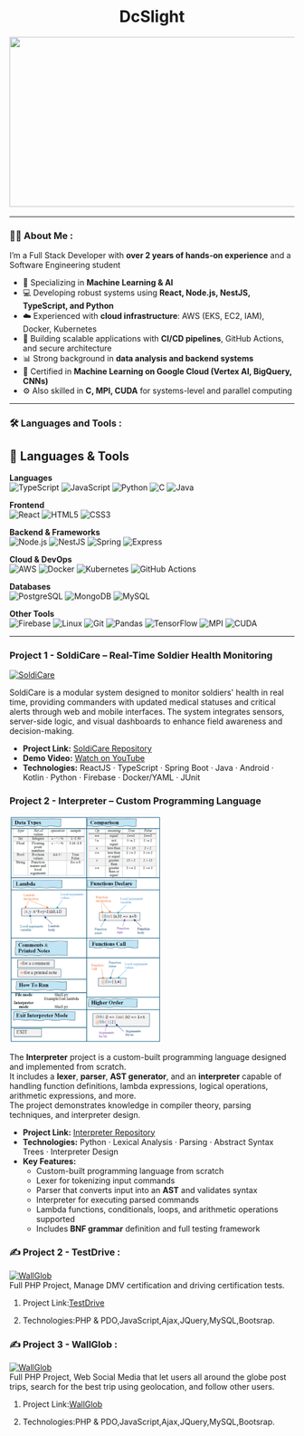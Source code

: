 <div id="header" align="center">
  <h1>
    DcSlight
  
  </h1>
</div>
<div align="center">
  <img src="https://media.giphy.com/media/dWesBcTLavkZuG35MI/giphy.gif" width="600" height="300"/>
</div>

---

### :woman_technologist: About Me :
I’m a Full Stack Developer with **over 2 years of hands-on experience** and a Software Engineering student 

- 🧠 Specializing in **Machine Learning & AI**  
- 💻 Developing robust systems using **React, Node.js, NestJS, TypeScript, and Python**  
- ☁️ Experienced with **cloud infrastructure**: AWS (EKS, EC2, IAM), Docker, Kubernetes  
- 🔁 Building scalable applications with **CI/CD pipelines**, GitHub Actions, and secure architecture  
- 📊 Strong background in **data analysis and backend systems**  
- 🧪 Certified in **Machine Learning on Google Cloud (Vertex AI, BigQuery, CNNs)**  
- ⚙️ Also skilled in **C, MPI, CUDA** for systems-level and parallel computing
---

### :hammer_and_wrench: Languages and Tools :
## 🧰 Languages & Tools

**Languages**  
![TypeScript](https://img.shields.io/badge/-TypeScript-007ACC?style=flat&logo=typescript&logoColor=white)
![JavaScript](https://img.shields.io/badge/-JavaScript-F7DF1E?style=flat&logo=javascript&logoColor=black)
![Python](https://img.shields.io/badge/-Python-3776AB?style=flat&logo=python&logoColor=white)
![C](https://img.shields.io/badge/-C-00599C?style=flat&logo=c&logoColor=white)
![Java](https://img.shields.io/badge/-Java-007396?style=flat&logo=java&logoColor=white)

**Frontend**  
![React](https://img.shields.io/badge/-React-61DAFB?style=flat&logo=react&logoColor=black)
![HTML5](https://img.shields.io/badge/-HTML5-E34F26?style=flat&logo=html5&logoColor=white)
![CSS3](https://img.shields.io/badge/-CSS3-1572B6?style=flat&logo=css3&logoColor=white)

**Backend & Frameworks**  
![Node.js](https://img.shields.io/badge/-Node.js-339933?style=flat&logo=node.js&logoColor=white)
![NestJS](https://img.shields.io/badge/-NestJS-E0234E?style=flat&logo=nestjs&logoColor=white)
![Spring](https://img.shields.io/badge/-Spring-6DB33F?style=flat&logo=spring&logoColor=white)
![Express](https://img.shields.io/badge/-Express-000000?style=flat&logo=express&logoColor=white)

**Cloud & DevOps**  
![AWS](https://img.shields.io/badge/-AWS-232F3E?style=flat&logo=amazon-aws&logoColor=white)
![Docker](https://img.shields.io/badge/-Docker-2496ED?style=flat&logo=docker&logoColor=white)
![Kubernetes](https://img.shields.io/badge/-Kubernetes-326CE5?style=flat&logo=kubernetes&logoColor=white)
![GitHub Actions](https://img.shields.io/badge/-GitHub_Actions-2088FF?style=flat&logo=github-actions&logoColor=white)

**Databases**  
![PostgreSQL](https://img.shields.io/badge/-PostgreSQL-336791?style=flat&logo=postgresql&logoColor=white)
![MongoDB](https://img.shields.io/badge/-MongoDB-47A248?style=flat&logo=mongodb&logoColor=white)
![MySQL](https://img.shields.io/badge/-MySQL-4479A1?style=flat&logo=mysql&logoColor=white)

**Other Tools**  
![Firebase](https://img.shields.io/badge/-Firebase-FFCA28?style=flat&logo=firebase&logoColor=black)
![Linux](https://img.shields.io/badge/-Linux-FCC624?style=flat&logo=linux&logoColor=black)
![Git](https://img.shields.io/badge/-Git-F05032?style=flat&logo=git&logoColor=white)
![Pandas](https://img.shields.io/badge/-Pandas-150458?style=flat&logo=pandas&logoColor=white)
![TensorFlow](https://img.shields.io/badge/-TensorFlow-FF6F00?style=flat&logo=tensorflow&logoColor=white)
![MPI](https://img.shields.io/badge/-MPI-0047AB?style=flat&logo=gnu&logoColor=white)
![CUDA](https://img.shields.io/badge/-CUDA-76B900?style=flat&logo=nvidia&logoColor=white)


---
<!-- BLOG-POST-LIST:END -->

### Project 1 - SoldiCare – Real-Time Soldier Health Monitoring

[![SoldiCare](https://img.youtube.com/vi/EvG0k-AL1xk/0.jpg)](https://www.youtube.com/watch?v=EvG0k-AL1xk)

SoldiCare is a modular system designed to monitor soldiers' health in real time, providing commanders with updated medical statuses and critical alerts through web and mobile interfaces. The system integrates sensors, server-side logic, and visual dashboards to enhance field awareness and decision-making.

- **Project Link:** [SoldiCare Repository](https://github.com/DcSlight/Soldicare)
- **Demo Video:** [Watch on YouTube](https://www.youtube.com/watch?v=EvG0k-AL1xk)
- **Technologies:** ReactJS · TypeScript · Spring Boot · Java · Android · Kotlin · Python · Firebase · Docker/YAML · JUnit


<!-- BLOG-POST-LIST:END -->

### Project 2 - Interpreter – Custom Programming Language

  <img src="https://raw.githubusercontent.com/DcSlight/Interpreter/prod/assets/cheatsheet.png" alt="Cheat Sheet" height="400">

The **Interpreter** project is a custom-built programming language designed and implemented from scratch.  
It includes a **lexer**, **parser**, **AST generator**, and an **interpreter** capable of handling function definitions, lambda expressions, logical operations, arithmetic expressions, and more.  
The project demonstrates knowledge in compiler theory, parsing techniques, and interpreter design.

- **Project Link:** [Interpreter Repository](https://github.com/idanNoyshul/Interpreter)
- **Technologies:** Python · Lexical Analysis · Parsing · Abstract Syntax Trees · Interpreter Design
- **Key Features:**
    - Custom-built programming language from scratch
    - Lexer for tokenizing input commands
    - Parser that converts input into an **AST** and validates syntax
    - Interpreter for executing parsed commands
    - Lambda functions, conditionals, loops, and arithmetic operations supported
    - Includes **BNF grammar** definition and full testing framework
  
<!-- BLOG-POST-LIST:END -->

### :writing_hand: Project 2 - TestDrive :
<!-- BLOG-POST-LIST:START -->
[![WallGlob](https://img.youtube.com/vi/HtkSaNbQn1E/0.jpg)](https://www.youtube.com/watch?v=HtkSaNbQn1E)
</br>
Full PHP Project, Manage DMV certification and driving certification tests.
1) Project Link:[TestDrive](https://www.youtube.com/watch?v=HtkSaNbQn1E)

2) Technologies:PHP & PDO,JavaScript,Ajax,JQuery,MySQL,Bootsrap.


<!-- BLOG-POST-LIST:END -->

### :writing_hand: Project 3 - WallGlob :
<!-- BLOG-POST-LIST:START -->
[![WallGlob](https://img.youtube.com/vi/3CqfRD3DkAs/0.jpg)](https://www.youtube.com/watch?v=3CqfRD3DkAs)
</br>
Full PHP Project, Web Social Media that let users all around the globe post trips, search for the best trip using geolocation, and follow other users.
1) Project Link:[WallGlob](https://www.youtube.com/watch?v=3CqfRD3DkAs)

2) Technologies:PHP & PDO,JavaScript,Ajax,JQuery,MySQL,Bootsrap.



